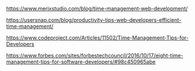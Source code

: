 
https://www.merixstudio.com/blog/time-management-web-development/


https://usersnap.com/blog/productivity-tips-web-developers-efficient-time-management/

https://www.codeproject.com/Articles/11502/Time-Management-Tips-for-Developers

https://www.forbes.com/sites/forbestechcouncil/2016/10/17/eight-time-management-tips-for-software-developers/#98c450965abe
